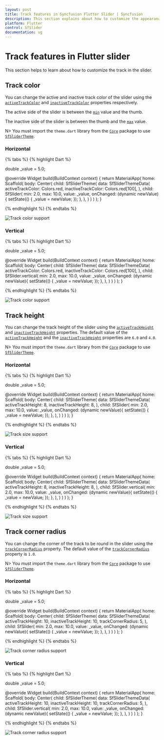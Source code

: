 ```yaml
---
layout: post
title: Track features in Syncfusion Flutter Slider | Syncfusion
description: This section explains about how to customize the appearance of the track in the Flutter application.
platform: Flutter
control: SfSlider
documentation: ug
---
```


# Track features in Flutter slider

This section helps to learn about how to customize the track in the slider.

## Track color

You can change the active and inactive track color of the slider using the [`activeTrackColor`](https://pub.dev/documentation/syncfusion_flutter_core/latest/theme/SfSliderThemeData/activeTrackColor.html) and [`inactiveTrackColor`](https://pub.dev/documentation/syncfusion_flutter_core/latest/theme/SfSliderThemeData/inactiveTrackColor.html) properties respectively.

The active side of the slider is between the [`min`](https://pub.dev/documentation/syncfusion_flutter_sliders/latest/sliders/SfSlider/min.html) value and the thumb.

The inactive side of the slider is between the thumb and the [`max`](https://pub.dev/documentation/syncfusion_flutter_sliders/latest/sliders/SfSlider/max.html) value.

N> You must import the `theme.dart` library from the [`Core`](https://pub.dev/packages/syncfusion_flutter_core) package to use [`SfSliderTheme`](https://pub.dev/documentation/syncfusion_flutter_core/latest/theme/SfSliderTheme-class.html).

### Horizontal

{% tabs %}
{% highlight Dart %}

double _value = 5.0;

@override
Widget build(BuildContext context) {
  return MaterialApp(
      home: Scaffold(
          body: Center(
              child: SfSliderTheme(
                data: SfSliderThemeData(
                  activeTrackColor: Colors.red,
                  inactiveTrackColor: Colors.red[100],
                ),
                child:  SfSlider(
                  min: 2.0,
                  max: 10.0,
                  value: _value,
                  onChanged: (dynamic newValue){
                    setState(() {
                      _value = newValue;
                    });
                  },
                ),
              )
          )
      )
  );
}

{% endhighlight %}
{% endtabs %}

![Track color support](images/track/slider-track-color.png)

### Vertical

{% tabs %}
{% highlight Dart %}

double _value = 5.0;

@override
Widget build(BuildContext context) {
  return MaterialApp(
      home: Scaffold(
          body: Center(
              child: SfSliderTheme(
                data: SfSliderThemeData(
                  activeTrackColor: Colors.red,
                  inactiveTrackColor: Colors.red[100],
                ),
                child:  SfSlider.vertical(
                  min: 2.0,
                  max: 10.0,
                  value: _value,
                  onChanged: (dynamic newValue){
                    setState(() {
                      _value = newValue;
                    });
                  },
                ),
              )
          )
      )
  );
}

{% endhighlight %}
{% endtabs %}

![Track color support](images/track/vertical_slider_track_color.png)

## Track height

You can change the track height of the slider using the [`activeTrackHeight`](https://pub.dev/documentation/syncfusion_flutter_core/latest/theme/SfSliderThemeData/activeTrackHeight.html) and [`inactiveTrackHeight`](https://pub.dev/documentation/syncfusion_flutter_core/latest/theme/SfSliderThemeData/inactiveTrackHeight.html) properties. The default value of the [`activeTrackHeight`](https://pub.dev/documentation/syncfusion_flutter_core/latest/theme/SfSliderThemeData/activeTrackHeight.html) and the [`inactiveTrackHeight`](https://pub.dev/documentation/syncfusion_flutter_core/latest/theme/SfSliderThemeData/inactiveTrackHeight.html) properties are `6.0` and `4.0`.

N> You must import the `theme.dart` library from the [`Core`](https://pub.dev/packages/syncfusion_flutter_core) package to use [`SfSliderTheme`](https://pub.dev/documentation/syncfusion_flutter_core/latest/theme/SfSliderTheme-class.html).

### Horizontal

{% tabs %}
{% highlight Dart %}

double _value = 5.0;

@override
Widget build(BuildContext context) {
  return MaterialApp(
      home: Scaffold(
          body: Center(
              child: SfSliderTheme(
                data: SfSliderThemeData(
                  activeTrackHeight: 8,
                  inactiveTrackHeight: 8,
                ),
                child: SfSlider(
                  min: 2.0,
                  max: 10.0,
                  value: _value,
                  onChanged: (dynamic newValue){
                    setState(() {
                      _value = newValue;
                    });
                  },
                ),
              )
          )
      )
  );
}

{% endhighlight %}
{% endtabs %}

![Track size support](images/track/slider-track-size.png)

### Vertical

{% tabs %}
{% highlight Dart %}

double _value = 5.0;

@override
Widget build(BuildContext context) {
  return MaterialApp(
      home: Scaffold(
          body: Center(
              child: SfSliderTheme(
                data: SfSliderThemeData(
                  activeTrackHeight: 8,
                  inactiveTrackHeight: 8,
                ),
                child: SfSlider.vertical(
                  min: 2.0,
                  max: 10.0,
                  value: _value,
                  onChanged: (dynamic newValue){
                    setState(() {
                      _value = newValue;
                    });
                  },
                ),
              )
          )
      )
  );
}

{% endhighlight %}
{% endtabs %}

![Track size support](images/track/vertical_slider_track_size.png)

## Track corner radius

You can change the corner of the track to be round in the slider using the [`trackCornerRadius`](https://pub.dev/documentation/syncfusion_flutter_core/latest/theme/SfSliderThemeData/trackCornerRadius.html) property. The default value of the [`trackCornerRadius`](https://pub.dev/documentation/syncfusion_flutter_core/latest/theme/SfSliderThemeData/trackCornerRadius.html) property is `1.0`.

N> You must import the `theme.dart` library from the [`Core`](https://pub.dev/packages/syncfusion_flutter_core) package to use [`SfSliderTheme`](https://pub.dev/documentation/syncfusion_flutter_core/latest/theme/SfSliderTheme-class.html).

### Horizontal

{% tabs %}
{% highlight Dart %}

double _value = 5.0;

@override
Widget build(BuildContext context) {
  return MaterialApp(
      home: Scaffold(
          body: Center(
              child: SfSliderTheme(
                data: SfSliderThemeData(
                  activeTrackHeight: 10,
                  inactiveTrackHeight: 10,
                  trackCornerRadius: 5,
                ),
                child: SfSlider(
                  min: 2.0,
                  max: 10.0,
                  value: _value,
                  onChanged: (dynamic newValue){
                    setState(() {
                      _value = newValue;
                    });
                  },
                ),
              )
          )
      )
  );
}

{% endhighlight %}
{% endtabs %}

![Track corner radius support](images/track/slider-track-corner-radius.png)

### Vertical

{% tabs %}
{% highlight Dart %}

double _value = 5.0;

@override
Widget build(BuildContext context) {
  return MaterialApp(
      home: Scaffold(
          body: Center(
              child: SfSliderTheme(
                data: SfSliderThemeData(
                  activeTrackHeight: 10,
                  inactiveTrackHeight: 10,
                  trackCornerRadius: 5,
                ),
                child: SfSlider.vertical(
                  min: 2.0,
                  max: 10.0,
                  value: _value,
                  onChanged: (dynamic newValue){
                    setState(() {
                      _value = newValue;
                    });
                  },
                ),
              )
          )
      )
  );
}

{% endhighlight %}
{% endtabs %}

![Track corner radius support](images/track/vertical_slider_track_corner_radius.png)
